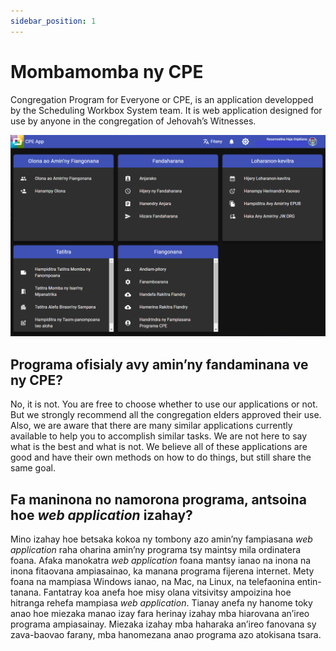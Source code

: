 ```yaml
---
sidebar_position: 1
---
```


# Mombamomba ny CPE

Congregation Program for Everyone or CPE, is an application developped by the Scheduling Workbox System team. It is web application designed for use by anyone in the congregation of Jehovah’s Witnesses.

![CPE Home](./cpe_home.png)

## Programa ofisialy avy amin’ny fandaminana ve ny CPE?

No, it is not. You are free to choose whether to use our applications or not. But we strongly recommend all the congregation elders approved their use. Also, we are aware that there are many similar applications currently available to help you to accomplish similar tasks. We are not here to say what is the best and what is not. We believe all of these applications are good and have their own methods on how to do things, but still share the same goal.

## Fa maninona no namorona programa, antsoina hoe _web application_ izahay?

Mino izahay hoe betsaka kokoa ny tombony azo amin’ny fampiasana _web application_ raha oharina amin’ny programa tsy maintsy mila ordinatera foana. Afaka manokatra _web application_ foana mantsy ianao na inona na inona fitaovana ampiasainao, ka manana programa fijerena internet. Mety foana na mampiasa Windows ianao, na Mac, na Linux, na telefaonina entin-tanana. Fantatray koa anefa hoe misy olana vitsivitsy ampoizina hoe hitranga rehefa mampiasa _web application_. Tianay anefa ny hanome toky anao hoe miezaka manao izay fara herinay izahay mba hiarovana an’ireo programa ampiasainay. Miezaka izahay mba haharaka an’ireo fanovana sy zava-baovao farany, mba hanomezana anao programa azo atokisana tsara.
